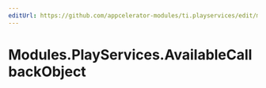 ```yaml
---
editUrl: https://github.com/appcelerator-modules/ti.playservices/edit/master/apidoc/PlayServices.yml
---
```

# Modules.PlayServices.AvailableCallbackObject

<TypeHeader/>

<ApiDocs/>
